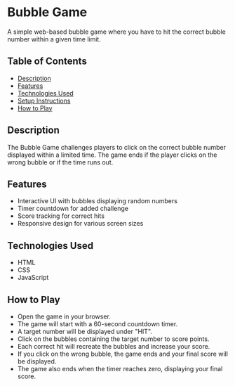 # Bubble Game

A simple web-based bubble game where you have to hit the correct bubble number within a given time limit.

## Table of Contents
- [Description](#description)
- [Features](#features)
- [Technologies Used](#technologies-used)
- [Setup Instructions](#setup-instructions)
- [How to Play](#how-to-play)
## Description

The Bubble Game challenges players to click on the correct bubble number displayed within a limited time. The game ends if the player clicks on the wrong bubble or if the time runs out.

## Features

- Interactive UI with bubbles displaying random numbers
- Timer countdown for added challenge
- Score tracking for correct hits
- Responsive design for various screen sizes

## Technologies Used

- HTML
- CSS
- JavaScript

## How to Play
- Open the game in your browser.
- The game will start with a 60-second countdown timer.
- A target number will be displayed under "HIT".
- Click on the bubbles containing the target number to score points.
- Each correct hit will recreate the bubbles and increase your score.
- If you click on the wrong bubble, the game ends and your final score will be displayed.
- The game also ends when the timer reaches zero, displaying your final score.